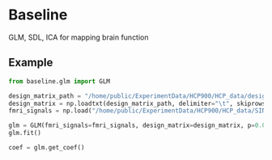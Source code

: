 # Baseline
GLM, SDL, ICA for mapping brain function

## Example
```python
from baseline.glm import GLM

design_matrix_path = "/home/public/ExperimentData/HCP900/HCP_data/design/emotion/design.mat"
design_matrix = np.loadtxt(design_matrix_path, delimiter="\t", skiprows=5, dtype=float, usecols=[0, 1, 2, 3])
fmri_signals = np.load("/home/public/ExperimentData/HCP900/HCP_data/SINGLE/EMOTION_sub_0.npy")

glm = GLM(fmri_signals=fmri_signals, design_matrix=design_matrix, p=0.001)
glm.fit()

coef = glm.get_coef()
```
